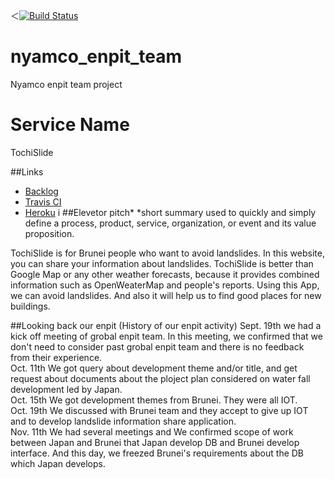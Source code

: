 ＜[![Build Status](https://travis-ci.org/nyamco-enpit/TochiSlide.svg?branch=master)](https://travis-ci.org/nyamco-enpit/TochiSlide)

# nyamco_enpit_team
Nyamco enpit team project

# Service Name
TochiSlide

##Links
- [Backlog](https://trello.com/b/8wf5MqEp/aiit-enpit-2016-nyamco)
- [Travis CI](https://travis-ci.org/nyamco-enpit/TochiSlide)
- [Heroku](https://polar-taiga-41162.herokuapp.com/tochi_slide/index)
i
##Elevetor pitch*
 *short summary used to quickly and simply define a process, product, service, organization, or event and its value proposition.
 
TochiSlide is for Brunei people who want to avoid landslides.
In this website, you can share your information about landslides. 
TochiSlide is better than Google Map or any other weather forecasts,
because it provides combined information such as OpenWeaterMap and people's reports. 
Using this App, we can avoid landslides. And also it will help us to find good places for new buildings.


##Looking back our enpit (History of our enpit activity)
Sept. 19th we had a kick off meeting of grobal enpit team. In this meeting, we confirmed that we don't need to consider past grobal enpit team and there is no feedback from their experience.</br>
Oct. 11th We got query about development theme and/or title, and get request about documents about the ploject plan considered on water fall development led by Japan.</br>
Oct. 15th We got development themes from Brunei. They were all IOT. </br>
Oct. 19th We discussed with Brunei team and they accept to give up IOT and to develop landslide information share application.</br>
Nov. 11th We had several meetings and We confirmed scope of work between Japan and Brunei that Japan develop DB and Brunei develop interface. And this day, we freezed Brunei's requirements about the DB which Japan develops.</br>

